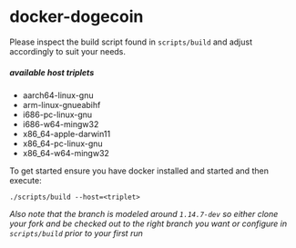 # docker-dogecoin

Please inspect the build script found in `scripts/build` and adjust accordingly to suit your needs.

##### available host triplets
 - aarch64-linux-gnu
 - arm-linux-gnueabihf
 - i686-pc-linux-gnu
 - i686-w64-mingw32
 - x86_64-apple-darwin11
 - x86_64-pc-linux-gnu
 - x86_64-w64-mingw32

To get started ensure you have docker installed and started and then execute:
```
./scripts/build --host=<triplet>
```
*Also note that the branch is modeled around `1.14.7-dev` so either clone your fork and be checked out to the right branch you want or configure in `scripts/build` prior to your first run*

